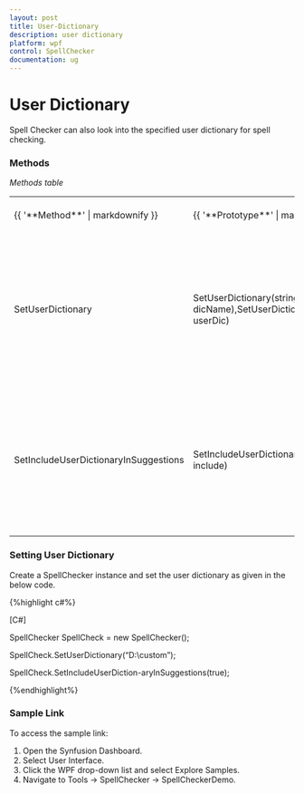 ```yaml
---
layout: post
title: User-Dictionary
description: user dictionary
platform: wpf
control: SpellChecker
documentation: ug
---
```


# User Dictionary

Spell Checker can also look into the specified user dictionary for spell checking.



### Methods



_Methods table_

<table>
<tr>
<td>
{{ '**Method**' | markdownify }}</td><td>
{{ '**Prototype**' | markdownify }}</td><td>
{{ '**Description**' | markdownify }}</td></tr>
<tr>
<td>
SetUserDictionary</td><td>
SetUserDictionary(string dicName),SetUserDictionary(UserDictionary userDic)</td><td>
SetUserDictionary is an overloaded method. You can set the UserDictionary by passing the file name of the dictionary to this method or you can pass UserDictionary instance to this method</td></tr>
<tr>
<td>
SetIncludeUserDictionaryInSuggestions</td><td>
SetIncludeUserDictionaryInSuggestions(bool include)</td><td>
The UserDictionary will be taken into account only if we pass true to this method. If we pass false as its argument, the SpellChecker will not look into the UserDictionary while checking spellings.</td></tr>
</table>


### Setting User Dictionary  

Create a SpellChecker instance and set the user dictionary as given in the below code.

{%highlight c#%}

[C#]

SpellChecker SpellCheck = new SpellChecker();

SpellCheck.SetUserDictionary(“D:\custom”);

SpellCheck.SetIncludeUserDiction-aryInSuggestions(true);

{%endhighlight%}


### Sample Link

To access the sample link:

1. Open the Synfusion Dashboard.
2. Select User Interface.
3. Click the WPF drop-down list and select Explore Samples.
4. Navigate to Tools -> SpellChecker -> SpellCheckerDemo.



